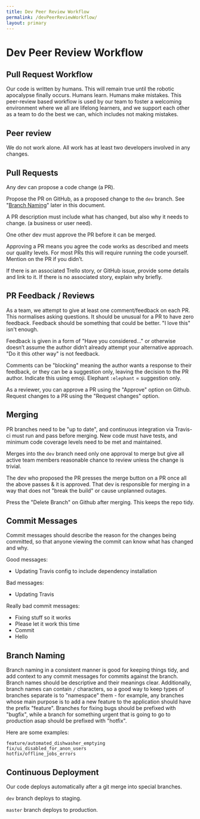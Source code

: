 ```yaml
---
title: Dev Peer Review Workflow
permalink: /devPeerReviewWorkflow/
layout: primary
---
```


# Dev Peer Review Workflow

## Pull Request Workflow

Our code is written by humans. This will remain true until the robotic apocalypse finally occurs. Humans learn. Humans make mistakes. This peer-review based workflow is used by our team to foster a welcoming environment where we all are lifelong learners, and we support each other as a team to do the best we can, which includes not making mistakes.

## Peer review

We do not work alone. All work has at least two developers involved in any changes.

## Pull Requests

Any dev can propose a code change (a PR).

Propose the PR on GitHub, as a proposed change to the `dev` branch. See "[Branch Naming](#BranchNaming)" later in this document.

A PR description must include what has changed, but also why it needs to change. (a business or user need).

One other dev must approve the PR before it can be merged.

Approving a PR means you agree the code works as described and meets our quality levels. For most PRs this will require running the code yourself. Mention on the PR if you didn’t.

If there is an associated Trello story, or GitHub issue, provide some details and link to it. If there is no associated story, explain why briefly.

## PR Feedback / Reviews

As a team, we attempt to give at least one comment/feedback on each PR. This normalises asking questions. It should be unusual for a PR to have zero feedback. Feedback should be something that could be better. "I love this" isn't enough.

Feedback is given in a form of "Have you considered…" or otherwise doesn’t assume the author didn’t already attempt your alternative approach. "Do it this other way" is not feedback.

Comments can be "blocking" meaning the author wants a response to their feedback, or they can be a suggestion only, leaving the decision to the PR author. Indicate this using emoji. Elephant `:elephant` = suggestion only.

As a reviewer, you can approve a PR using the "Approve" option on Github. Request changes to a PR using the "Request changes" option.

## Merging

PR branches need to be "up to date", and continuous integration via Travis-ci must run and pass before merging. New code must have tests, and minimum code coverage levels need to be met and maintained.

Merges into the `dev` branch need only one approval to merge but give all active team members reasonable chance to review unless the change is trivial.

The dev who proposed the PR presses the merge button on a PR once all the above passes & it is approved. That dev is responsible for merging in a way that does not "break the build" or cause unplanned outages.

Press the "Delete Branch" on Github after merging. This keeps the repo tidy.

## Commit Messages

Commit messages should describe the reason for the changes being committed, so that anyone viewing the commit can know what has changed and why.

Good messages:

- Updating Travis config to include dependency installation

Bad messages:

- Updating Travis

Really bad commit messages:

- Fixing stuff so it works
- Please let it work this time
- Commit
- Hello

## Branch Naming<a name="BranchNaming"></a>

Branch naming in a consistent manner is good for keeping things tidy, and add context to any commit messages for commits against the branch. Branch names should be descriptive and their meanings clear. Additionally, branch names can contain `/` characters, so a good way to keep types of branches separate is to "namespace" them - for example, any branches whose main purpose is to add a new feature to the application should have the prefix "feature". Branches for fixing bugs should be prefixed with "bugfix", while a branch for something urgent that is going to go to production asap should be prefixed with "hotfix".

Here are some examples:

    feature/automated_dishwasher_emptying
    fix/ui_disabled_for_anon_users
    hotfix/offline_jobs_errors

## Continuous Deployment

Our code deploys automatically after a git merge into special branches.

`dev` branch deploys to staging.

`master` branch deploys to production.

